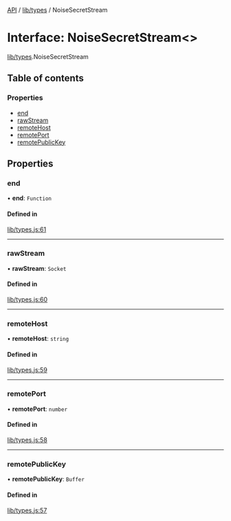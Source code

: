 [API](../README.md) / [lib/types](../modules/lib_types.md) / NoiseSecretStream

# Interface: NoiseSecretStream<\>

[lib/types](../modules/lib_types.md).NoiseSecretStream

## Table of contents

### Properties

- [end](lib_types.NoiseSecretStream.md#end)
- [rawStream](lib_types.NoiseSecretStream.md#rawstream)
- [remoteHost](lib_types.NoiseSecretStream.md#remotehost)
- [remotePort](lib_types.NoiseSecretStream.md#remoteport)
- [remotePublicKey](lib_types.NoiseSecretStream.md#remotepublickey)

## Properties

### end

• **end**: `Function`

#### Defined in

[lib/types.js:61](https://github.com/digidem/mapeo-core-next/blob/8584770/lib/types.js#L61)

___

### rawStream

• **rawStream**: `Socket`

#### Defined in

[lib/types.js:60](https://github.com/digidem/mapeo-core-next/blob/8584770/lib/types.js#L60)

___

### remoteHost

• **remoteHost**: `string`

#### Defined in

[lib/types.js:59](https://github.com/digidem/mapeo-core-next/blob/8584770/lib/types.js#L59)

___

### remotePort

• **remotePort**: `number`

#### Defined in

[lib/types.js:58](https://github.com/digidem/mapeo-core-next/blob/8584770/lib/types.js#L58)

___

### remotePublicKey

• **remotePublicKey**: `Buffer`

#### Defined in

[lib/types.js:57](https://github.com/digidem/mapeo-core-next/blob/8584770/lib/types.js#L57)
